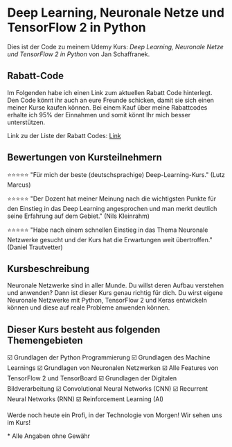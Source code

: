 # Deep Learning, Neuronale Netze und TensorFlow 2 in Python

Dies ist der Code zu meinem Udemy Kurs:
*Deep Learning, Neuronale Netze und TensorFlow 2 in Python* von Jan Schaffranek.

## Rabatt-Code

Im Folgenden habe ich einen Link zum aktuellen Rabatt Code hinterlegt. Den Code könnt ihr auch an eure Freunde schicken, damit sie sich einen meiner Kurse kaufen können. Bei einem Kauf über meine Rabattcodes erhalte ich 95% der Einnahmen und somit könnt Ihr mich besser unterstützen.

Link zu der Liste der Rabatt Codes: [Link](https://github.com/franneck94/YoutubeVideos/blob/master/README.md)

## Bewertungen von Kursteilnehmern

⭐⭐⭐⭐⭐ "Für mich der beste (deutschsprachige) Deep-Learning-Kurs." (Lutz Marcus)

⭐⭐⭐⭐⭐ "Der Dozent hat meiner Meinung nach die wichtigsten Punkte für den Einstieg in das Deep Learning angesprochen und man merkt deutlich seine Erfahrung auf dem Gebiet." (Nils Kleinrahm)

⭐⭐⭐⭐⭐ "Habe nach einem schnellen Einstieg in das Thema Neuronale Netzwerke gesucht und der Kurs hat die Erwartungen weit übertroffen." (Daniel Trautvetter)

## Kursbeschreibung

Neuronale Netzwerke sind in aller Munde.
Du willst deren Aufbau verstehen und anwenden?
Dann ist dieser Kurs genau richtig für dich.
Du wirst eigene Neuronale Netzwerke mit Python, TensorFlow 2 und Keras entwickeln können und diese auf reale Probleme anwenden können.

## Dieser Kurs besteht aus folgenden Themengebieten

☑️ Grundlagen der Python Programmierung
☑️ Grundlagen des Machine Learnings
☑️ Grundlagen von Neuronalen Netzwerken
☑️ Alle Features von TensorFlow 2 und TensorBoard
☑️ Grundlagen der Digitalen Bildverarbeitung
☑️ Convolutional Neural Networks (CNN)
☑️ Recurrent Neural Networks (RNN)
☑️ Reinforcement Learning (AI)

Werde noch heute ein Profi, in der Technologie von Morgen!
Wir sehen uns im Kurs!

\* Alle Angaben ohne Gewähr
